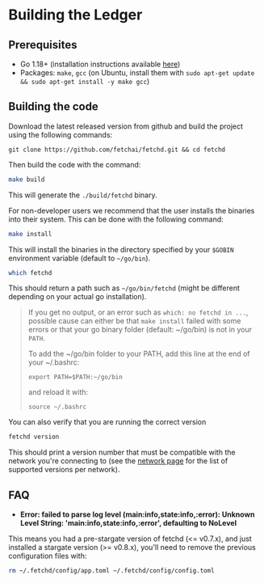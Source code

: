 # Building the Ledger

## Prerequisites

- Go 1.18+ (installation instructions available [here](https://golang.org/dl/))
- Packages: `make`, `gcc` (on Ubuntu, install them with `sudo apt-get update && sudo apt-get install -y make gcc`)

## Building the code

Download the latest released version from github and build the project using the following commands:

```
git clone https://github.com/fetchai/fetchd.git && cd fetchd
```

Then build the code with the command:

```bash
make build
```

This will generate the `./build/fetchd` binary.

For non-developer users we recommend that the user installs the binaries into their system. This can be done with the following command:

```bash
make install
```

This will install the binaries in the directory specified by your `$GOBIN` environment variable (default to `~/go/bin`).


```bash
which fetchd
```

This should return a path such as `~/go/bin/fetchd` (might be different depending on your actual go installation).

> If you get no output, or an error such as `which: no fetchd in ...`, possible cause can either be that `make install` failed with some errors or that your go binary folder (default: ~/go/bin) is not in your `PATH`.
>
> To add the ~/go/bin folder to your PATH, add this line at the end of your ~/.bashrc:
>```
>export PATH=$PATH:~/go/bin
>```
>
>and reload it with:
>
>```
>source ~/.bashrc
>```

You can also verify that you are running the correct version 

```bash
fetchd version
```

This should print a version number that must be compatible with the network you're connecting to (see the [network page](../networks/) for the list of supported versions per network).

## FAQ

- **Error: failed to parse log level (main:info,state:info,:error): Unknown Level String: 'main:info,state:info,:error', defaulting to NoLevel**

This means you had a  pre-stargate version of fetchd (<= v0.7.x), and just installed a stargate version (>= v0.8.x), you'll need to remove the previous configuration files with:

```bash
rm ~/.fetchd/config/app.toml ~/.fetchd/config/config.toml
```
